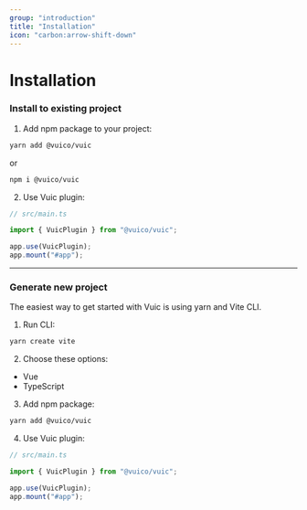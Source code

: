 ```yaml
---
group: "introduction"
title: "Installation"
icon: "carbon:arrow-shift-down"
---
```


# Installation

### Install to existing project

1. Add npm package to your project:

```bash
yarn add @vuico/vuic
```

or

```bash
npm i @vuico/vuic
```

2. Use Vuic plugin:

```typescript
// src/main.ts

import { VuicPlugin } from "@vuico/vuic";

app.use(VuicPlugin);
app.mount("#app");
```

---

### Generate new project

The easiest way to get started with Vuic is using yarn and Vite CLI.

1. Run CLI:

```bash
yarn create vite
```

2. Choose these options:

- Vue
- TypeScript

3. Add npm package:

```bash
yarn add @vuico/vuic
```

4. Use Vuic plugin:

```typescript
// src/main.ts

import { VuicPlugin } from "@vuico/vuic";

app.use(VuicPlugin);
app.mount("#app");
```
